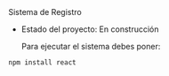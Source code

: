 </h1> Sistema de Registro</h1>

- Estado del proyecto: En construcción

  Para ejecutar el sistema debes poner:
  
```npm install react```
